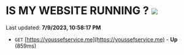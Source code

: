 # IS MY WEBSITE RUNNING ? [![](https://img.shields.io/static/v1?label=Sponsor&message=%E2%9D%A4&logo=GitHub&color=%23fe8e86)](https://github.com/sponsors/<username>)

Last updated: **7/9/2023, 10:58:17 PM**

- `GET` [https://youssefservice.me](https://youssefservice.me) - **Up** (859ms)
